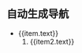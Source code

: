## 自动生成导航

<script setup>
import { useData } from 'vitepress'

const { theme } = useData()
const sidebar = 'sidebar'
const root_path = '/逆向/'
</script>

<ul>
    <li v-for = " (item, index) in theme[sidebar][root_path]">
        <a :href=item.link>{{item.text}}</a>
        <ol>
            <li v-for = " (item2, index) in item.items">
                <a :href=item2.path>{{item2.text}}</a>
            </li>
        </ol>
    </li>
</ul>

